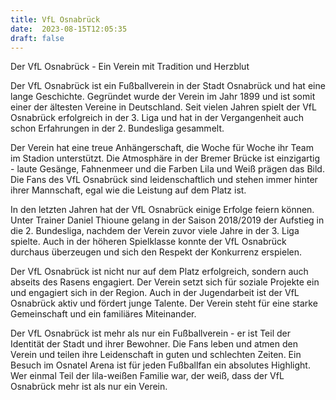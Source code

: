 ```yaml
---
title: VfL Osnabrück
date:  2023-08-15T12:05:35
draft: false
---
```


Der VfL Osnabrück - Ein Verein mit Tradition und Herzblut

Der VfL Osnabrück ist ein Fußballverein in der Stadt Osnabrück und hat eine lange Geschichte. Gegründet wurde der Verein im Jahr 1899 und ist somit einer der ältesten Vereine in Deutschland. Seit vielen Jahren spielt der VfL Osnabrück erfolgreich in der 3. Liga und hat in der Vergangenheit auch schon Erfahrungen in der 2. Bundesliga gesammelt.

Der Verein hat eine treue Anhängerschaft, die Woche für Woche ihr Team im Stadion unterstützt. Die Atmosphäre in der Bremer Brücke ist einzigartig - laute Gesänge, Fahnenmeer und die Farben Lila und Weiß prägen das Bild. Die Fans des VfL Osnabrück sind leidenschaftlich und stehen immer hinter ihrer Mannschaft, egal wie die Leistung auf dem Platz ist.

In den letzten Jahren hat der VfL Osnabrück einige Erfolge feiern können. Unter Trainer Daniel Thioune gelang in der Saison 2018/2019 der Aufstieg in die 2. Bundesliga, nachdem der Verein zuvor viele Jahre in der 3. Liga spielte. Auch in der höheren Spielklasse konnte der VfL Osnabrück durchaus überzeugen und sich den Respekt der Konkurrenz erspielen.

Der VfL Osnabrück ist nicht nur auf dem Platz erfolgreich, sondern auch abseits des Rasens engagiert. Der Verein setzt sich für soziale Projekte ein und engagiert sich in der Region. Auch in der Jugendarbeit ist der VfL Osnabrück aktiv und fördert junge Talente. Der Verein steht für eine starke Gemeinschaft und ein familiäres Miteinander.

Der VfL Osnabrück ist mehr als nur ein Fußballverein - er ist Teil der Identität der Stadt und ihrer Bewohner. Die Fans leben und atmen den Verein und teilen ihre Leidenschaft in guten und schlechten Zeiten. Ein Besuch im Osnatel Arena ist für jeden Fußballfan ein absolutes Highlight. Wer einmal Teil der lila-weißen Familie war, der weiß, dass der VfL Osnabrück mehr ist als nur ein Verein.